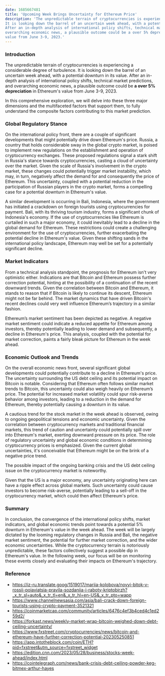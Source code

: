 ```yaml
---
date: 1685667481
title: 'Upcoming Week Brings Uncertainty for Ethereum Price'
description: 'The unpredictable terrain of cryptocurrencies is experiencing a considerable degree of turbulence.
It is looking down the barrel of an uncertain week ahead, with a potential downturn in its value.
After an in-depth analysis of international policy shifts, technical market predictions, and
overarching economic news, a plausible outcome could be a over 5% depreciation in Ethereums
value from June 3-9, 2023.'
---
```


### **Introduction**

The unpredictable terrain of cryptocurrencies is experiencing a considerable degree of turbulence.
It is looking down the barrel of an uncertain week ahead, with a potential downturn in its value.
After an in-depth analysis of international policy shifts, technical market predictions, and
overarching economic news, a plausible outcome could be **a over 5% depreciation** in Ethereum's
value from June 3-9, 2023.

In this comprehensive exploration, we will delve into these three major dimensions and the
multifaceted factors that support them, to fully understand the composite factors contributing to
this market prediction.

### **Global Regulatory Stance**

On the international policy front, there are a couple of significant developments that might
potentially drive down Ethereum's price. Russia, a country that holds considerable sway in the
global crypto market, is poised to implement new regulations on the establishment and operation of
cryptocurrency exchanges. These proposed regulations signal a stark shift in Russia's stance towards
cryptocurrencies, casting a cloud of uncertainty over the market. Given the scale of Russia's
involvement in the crypto market, these changes could potentially trigger market instability, which
may, in turn, negatively affect the demand for and consequently the price of Ethereum. This
uncertainty, coupled with a potential reduction in the participation of Russian players in the
crypto market, forms a compelling case for a potential downturn in Ethereum's value.

A similar development is occurring in Bali, Indonesia, where the government has initiated a
crackdown on foreign tourists using cryptocurrencies for payment. Bali, with its thriving tourism
industry, forms a significant chunk of Indonesia's economy. If the use of cryptocurrencies like
Ethereum is curtailed in such a major economy, it could inevitably lead to a decline in the global
demand for Ethereum. These restrictions could create a challenging environment for the use of
cryptocurrencies, further exacerbating the potential decline in Ethereum's value. Given these
shifting sands in the international policy landscape, Ethereum may well be set for a potentially
significant decline.

### **Market Indicators**

From a technical analysis standpoint, the prognosis for Ethereum isn't very optimistic either.
Indications are that Bitcoin and Ethereum possess further correction potential, hinting at the
possibility of a continuation of the recent downward trends. Given the correlation between Bitcoin
and Ethereum, it stands to reason that if Bitcoin is likely to continue its descent, Ethereum might
not be far behind. The market dynamics that have driven Bitcoin's recent declines could very well
influence Ethereum’s trajectory in a similar fashion.

Ethereum’s market sentiment has been depicted as negative. A negative market sentiment could
indicate a reduced appetite for Ethereum among investors, thereby potentially leading to lower
demand and subsequently, a decline in Ethereum's price. This analysis, coupled with the potential
for market correction, paints a fairly bleak picture for Ethereum in the week ahead.

### **Economic Outlook and Trends**

On the overall economic news front, several significant global developments could potentially
contribute to a decline in Ethereum's price. The uncertainty surrounding the US debt ceiling and its
potential impact on Bitcoin is notable. Considering that Ethereum often follows similar market
trends to Bitcoin, this uncertainty could also weigh heavily on Ethereum’s price. The potential for
increased market volatility could spur risk-averse behavior among investors, leading to a reduction
in the demand for Ethereum, thereby potentially causing a downturn in its value.

A cautious trend for the stock market in the week ahead is observed, owing to ongoing geopolitical
tensions and economic uncertainty. Given the correlation between cryptocurrency markets and
traditional financial markets, this trend of caution and uncertainty could potentially spill over
into Ethereum's market, exerting downward pressure on its price. The role of regulatory uncertainty
and global economic conditions in determining cryptocurrency prices is emphasized. Given the current
global uncertainties, it's conceivable that Ethereum might be on the brink of a negative price
trend.

The possible impact of the ongoing banking crisis and the US debt ceiling issue on the
cryptocurrency market is noteworthy.

Given that the US is a major economy, any uncertainty originating here can have a ripple effect
across global markets. Such uncertainty could cause investors to become risk-averse, potentially
leading to a sell-off in the cryptocurrency market, which could then affect Ethereum's price.

### **Summary**

In conclusion, the convergence of the international policy shifts, market indicators, and global
economic trends point towards a potential 5% downturn in Ethereum's value in the week ahead. The
week will be largely dictated by the looming regulatory changes in Russia and Bali, the negative
market sentiment, the potential for further market correction, and the wider economic uncertainties.
While the cryptocurrency terrain is notoriously unpredictable, these factors collectively suggest a
possible dip in Ethereum's value. In the following week, our focus will be on monitoring these
events closely and evaluating their impacts on Ethereum's trajectory.

### **Reference**

- https://iz-ru.translate.goog/1519017/mariia-kolobova/novyi-bitok-v-rossii-poiaviatsia-pravila-sozdaniia-i-raboty-kriptobirzh?_x_tr_sl=auto&_x_tr_tl=en&_x_tr_hl=en-US&_x_tr_pto=wapp
- https://www.channelnewsasia.com/asia/bali-crack-down-foreign-tourists-using-crypto-payment-3521321
- https://coinmarketcap.com/community/articles/6476c4ef3b4ced4c1ed259d2/
- https://forkast.news/weekly-market-wrap-bitcoin-weighed-down-debt-ceiling-uncertainty/
- https://www.fxstreet.com/cryptocurrencies/news/bitcoin-and-ethereum-have-further-correction-potential-202305250851
- https://app.intotheblock.com/coin/ETH?pid=fxstreet&utm_source=fxstreet_widget
- https://edition.cnn.com/2023/05/28/business/stocks-week-ahead/index.html
- https://cointelegraph.com/news/bank-crisis-debt-ceiling-powder-keg-bitmex-arthur-hayes
